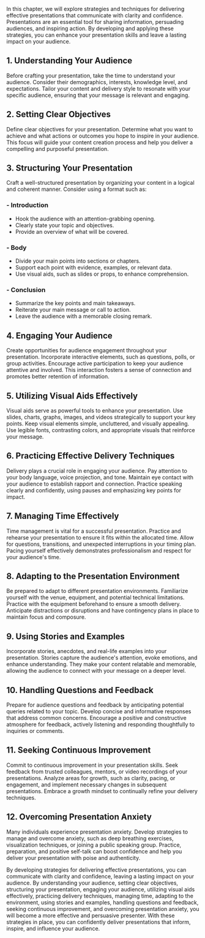 
In this chapter, we will explore strategies and techniques for delivering effective presentations that communicate with clarity and confidence. Presentations are an essential tool for sharing information, persuading audiences, and inspiring action. By developing and applying these strategies, you can enhance your presentation skills and leave a lasting impact on your audience.

**1. Understanding Your Audience**
----------------------------------

Before crafting your presentation, take the time to understand your audience. Consider their demographics, interests, knowledge level, and expectations. Tailor your content and delivery style to resonate with your specific audience, ensuring that your message is relevant and engaging.

**2. Setting Clear Objectives**
-------------------------------

Define clear objectives for your presentation. Determine what you want to achieve and what actions or outcomes you hope to inspire in your audience. This focus will guide your content creation process and help you deliver a compelling and purposeful presentation.

**3. Structuring Your Presentation**
------------------------------------

Craft a well-structured presentation by organizing your content in a logical and coherent manner. Consider using a format such as:

### - Introduction

* Hook the audience with an attention-grabbing opening.
* Clearly state your topic and objectives.
* Provide an overview of what will be covered.

### - Body

* Divide your main points into sections or chapters.
* Support each point with evidence, examples, or relevant data.
* Use visual aids, such as slides or props, to enhance comprehension.

### - Conclusion

* Summarize the key points and main takeaways.
* Reiterate your main message or call to action.
* Leave the audience with a memorable closing remark.

**4. Engaging Your Audience**
-----------------------------

Create opportunities for audience engagement throughout your presentation. Incorporate interactive elements, such as questions, polls, or group activities. Encourage active participation to keep your audience attentive and involved. This interaction fosters a sense of connection and promotes better retention of information.

**5. Utilizing Visual Aids Effectively**
----------------------------------------

Visual aids serve as powerful tools to enhance your presentation. Use slides, charts, graphs, images, and videos strategically to support your key points. Keep visual elements simple, uncluttered, and visually appealing. Use legible fonts, contrasting colors, and appropriate visuals that reinforce your message.

**6. Practicing Effective Delivery Techniques**
-----------------------------------------------

Delivery plays a crucial role in engaging your audience. Pay attention to your body language, voice projection, and tone. Maintain eye contact with your audience to establish rapport and connection. Practice speaking clearly and confidently, using pauses and emphasizing key points for impact.

**7. Managing Time Effectively**
--------------------------------

Time management is vital for a successful presentation. Practice and rehearse your presentation to ensure it fits within the allocated time. Allow for questions, transitions, and unexpected interruptions in your timing plan. Pacing yourself effectively demonstrates professionalism and respect for your audience's time.

**8. Adapting to the Presentation Environment**
-----------------------------------------------

Be prepared to adapt to different presentation environments. Familiarize yourself with the venue, equipment, and potential technical limitations. Practice with the equipment beforehand to ensure a smooth delivery. Anticipate distractions or disruptions and have contingency plans in place to maintain focus and composure.

**9. Using Stories and Examples**
---------------------------------

Incorporate stories, anecdotes, and real-life examples into your presentation. Stories capture the audience's attention, evoke emotions, and enhance understanding. They make your content relatable and memorable, allowing the audience to connect with your message on a deeper level.

**10. Handling Questions and Feedback**
---------------------------------------

Prepare for audience questions and feedback by anticipating potential queries related to your topic. Develop concise and informative responses that address common concerns. Encourage a positive and constructive atmosphere for feedback, actively listening and responding thoughtfully to inquiries or comments.

**11. Seeking Continuous Improvement**
--------------------------------------

Commit to continuous improvement in your presentation skills. Seek feedback from trusted colleagues, mentors, or video recordings of your presentations. Analyze areas for growth, such as clarity, pacing, or engagement, and implement necessary changes in subsequent presentations. Embrace a growth mindset to continually refine your delivery techniques.

**12. Overcoming Presentation Anxiety**
---------------------------------------

Many individuals experience presentation anxiety. Develop strategies to manage and overcome anxiety, such as deep breathing exercises, visualization techniques, or joining a public speaking group. Practice, preparation, and positive self-talk can boost confidence and help you deliver your presentation with poise and authenticity.

By developing strategies for delivering effective presentations, you can communicate with clarity and confidence, leaving a lasting impact on your audience. By understanding your audience, setting clear objectives, structuring your presentation, engaging your audience, utilizing visual aids effectively, practicing delivery techniques, managing time, adapting to the environment, using stories and examples, handling questions and feedback, seeking continuous improvement, and overcoming presentation anxiety, you will become a more effective and persuasive presenter. With these strategies in place, you can confidently deliver presentations that inform, inspire, and influence your audience.
